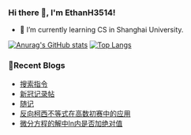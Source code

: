### Hi there 👋, I'm EthanH3514!

- 🌱 I’m currently learning CS in Shanghai University.

[![Anurag's GitHub stats](https://github-readme-stats.vercel.app/api?username=EthanH3514&show_icons=true&theme=tokyonight)](https://github.com/anuraghazra/github-readme-stats)
[![Top Langs](https://github-readme-stats.vercel.app/api/top-langs/?username=EthanH3514&layout=compact)](https://github.com/anuraghazra/github-readme-stats)

### **📝Recent Blogs**
<!-- BLOG-POST-LIST:START -->
- [搜索指令](https://ethanh3514.github.io/2022/12/28/%E6%90%9C%E7%B4%A2%E6%8C%87%E4%BB%A4/)
- [新冠记录帖](https://ethanh3514.github.io/2022/12/27/%E6%96%B0%E5%86%A0%E8%AE%B0%E5%BD%95%E5%B8%96/)
- [随记](https://ethanh3514.github.io/2022/12/23/%E9%9A%8F%E8%AE%B0/)
- [反向柯西不等式在高数初赛中的应用](https://ethanh3514.github.io/2022/10/26/%E5%8F%8D%E5%90%91%E6%9F%AF%E8%A5%BF%E4%B8%8D%E7%AD%89%E5%BC%8F%E5%9C%A8%E9%AB%98%E6%95%B0%E5%88%9D%E8%B5%9B%E4%B8%AD%E7%9A%84%E5%BA%94%E7%94%A8/)
- [微分方程的解中ln内是否加绝对值](https://ethanh3514.github.io/2022/10/16/%E5%BE%AE%E5%88%86%E6%96%B9%E7%A8%8B%E7%9A%84%E8%A7%A3%E4%B8%ADln%E5%86%85%E6%98%AF%E5%90%A6%E5%8A%A0%E7%BB%9D%E5%AF%B9%E5%80%BC/)
<!-- BLOG-POST-LIST:END -->
